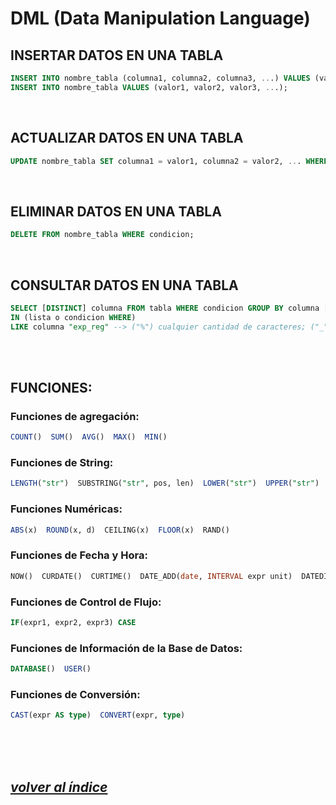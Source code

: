 # DML (Data Manipulation Language)

## INSERTAR DATOS EN UNA TABLA
```sql
INSERT INTO nombre_tabla (columna1, columna2, columna3, ...) VALUES (valor1, valor2, valor3, ...);
INSERT INTO nombre_tabla VALUES (valor1, valor2, valor3, ...);
```
<br>

## ACTUALIZAR DATOS EN UNA TABLA
```sql
UPDATE nombre_tabla SET columna1 = valor1, columna2 = valor2, ... WHERE condicion;
```
<br>

## ELIMINAR DATOS EN UNA TABLA
```sql
DELETE FROM nombre_tabla WHERE condicion;
```
<br>

## CONSULTAR DATOS EN UNA TABLA
```sql
SELECT [DISTINCT] columna FROM tabla WHERE condicion GROUP BY columna [ASC | DESC] [WITH ROLLUP] HAVING condicion_groupBy ORDER BY columna [ASC | DESC] LIMIT n_filas
IN (lista o condicion WHERE)
LIKE columna "exp_reg" --> ("%") cualquier cantidad de caracteres; ("_") un solo carácter
```
<br><br>

## FUNCIONES:
### Funciones de agregación:
```sql
COUNT()  SUM()  AVG()  MAX()  MIN()
```

### Funciones de String:
```sql
LENGTH("str")  SUBSTRING("str", pos, len)  LOWER("str")  UPPER("str")  REPLACE("str", "from_str", "to_str")  CONCAT ("str1", "str2", "...")	
```

### Funciones Numéricas:
```sql
ABS(x)  ROUND(x, d)  CEILING(x)  FLOOR(x)  RAND()
```

### Funciones de Fecha y Hora:
```sql
NOW()  CURDATE()  CURTIME()  DATE_ADD(date, INTERVAL expr unit)  DATEDIFF(expr1, expr2)
```

### Funciones de Control de Flujo:
```sql
IF(expr1, expr2, expr3)	CASE
```

### Funciones de Información de la Base de Datos:
```sql
DATABASE()  USER()
```

### Funciones de Conversión:
```sql
CAST(expr AS type)  CONVERT(expr, type)
```
<br><br><br>

## *[volver al índice](../index.md)*